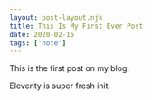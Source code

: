 ```yaml
---
layout: post-layout.njk 
title: This Is My First Ever Post
date: 2020-02-15
tags: ['note']
---
```

This is the first post on my blog.
 
Eleventy is super fresh init.